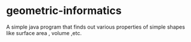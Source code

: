# geometric-informatics
A simple java program that finds out various properties of simple shapes like surface area , volume ,etc.
